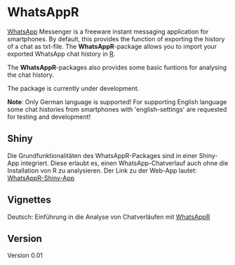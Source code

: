 # WhatsAppR
[WhatsApp](https://www.whatsapp.com/) Messenger is a freeware instant messaging application for smartphones. By default, this provides the function of exporting the history of a chat as txt-file. The **WhatsAppR**-package allows you to import your exported WhatsApp chat history in [R](https://cran.r-project.org/).

The **WhatsAppR**-packages also provides some basic funtions for analysing the chat history.

The package is currently under development.

**Note**: Only German language is supported! For supporting English language some chat histories from smartphones with 'english-settings' are requested for testing and development!

## Shiny
Die Grundfunktionalitäten des WhatsAppR-Packages sind in einer Shiny-App integriert. Diese erlaubt es, einen WhatsApp-Chatverlauf auch ohne die Installation von R zu analysieren. Der Link zu der Web-App lautet:  
[WhatsAppR-Shiny-App](https://borisls.shinyapps.io/WhatsAppR/)


## Vignettes
Deutsch: Einführung in die Analyse von Chatverläufen mit [WhatsAppR](https://borisls.github.io/whatsappr/WhatsAppR_Einfuehrung_Deutsch.html)

## Version
Version 0.01

